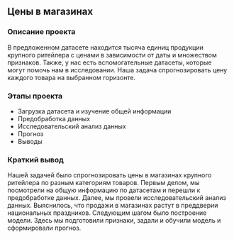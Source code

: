 ## Цены в магазинах
### Описание проекта
В предложенном датасете находится тысяча единиц продукции крупного ритейлера с ценами в зависимости от даты и множеством признаков. Также, у нас есть вспомогательные датасеты, которые могут помочь нам в исследовании. Наша задача спрогнозировать цену каждого товара на выбранном горизонте.
### Этапы проекта
- Загрузка датасета и изучение общей информации
- Предобработка данных
- Исследовательский анализ данных
- Прогноз
- Выводы
### Краткий вывод
Нашей задачей было спрогнозировать цены в магазинах крупного ритейлера по разным категориям товаров. Первым делом, мы посмотрели на общую информацию по датасетам и перешли к предобработке данных. Далее, мы провели исследовательский анализ данных. Выяснилось, что продажи в магазинах растут в преддверии национальных праздников. Следующим шагом было построение модели. Здесь мы подготовили признаки, задали и обучили модель и сформировали прогноз.